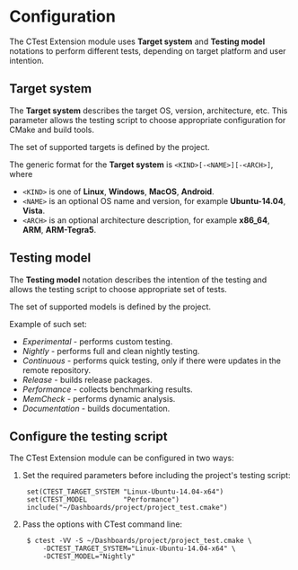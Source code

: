 # Configuration

The CTest Extension module uses **Target system** and **Testing model** notations to
perform different tests, depending on target platform and user intention.

## Target system

The **Target system** describes the target OS, version, architecture, etc.
This parameter allows the testing script to choose appropriate configuration
for CMake and build tools.

The set of supported targets is defined by the project.

The generic format for the **Target system** is `<KIND>[-<NAME>][-<ARCH>]`, where

* `<KIND>` is one of **Linux**, **Windows**, **MacOS**, **Android**.
* `<NAME>` is an optional OS name and version, for example **Ubuntu-14.04**, **Vista**.
* `<ARCH>` is an optional architecture description, for example **x86_64**, **ARM**, **ARM-Tegra5**.

## Testing model

The **Testing model** notation describes the intention of the testing and
allows the testing script to choose appropriate set of tests.

The set of supported models is defined by the project.

Example of such set:

* *Experimental* - performs custom testing.
* *Nightly* - performs full and clean nightly testing.
* *Continuous* - performs quick testing, only if there were updates in the remote repository.
* *Release* - builds release packages.
* *Performance* - collects benchmarking results.
* *MemCheck* - performs dynamic analysis.
* *Documentation* - builds documentation.

## Configure the testing script

The CTest Extension module can be configured in two ways:

1. Set the required parameters before including the project's testing script:

        set(CTEST_TARGET_SYSTEM "Linux-Ubuntu-14.04-x64")
        set(CTEST_MODEL         "Performance")
        include("~/Dashboards/project/project_test.cmake")

2. Pass the options with CTest command line:

        $ ctest -VV -S ~/Dashboards/project/project_test.cmake \
            -DCTEST_TARGET_SYSTEM="Linux-Ubuntu-14.04-x64" \
            -DCTEST_MODEL="Nightly"
